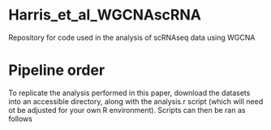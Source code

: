 # Harris_et_al_WGCNAscRNA
Repository for code used in the analysis of scRNAseq data using WGCNA


# Pipeline order
To replicate the analysis performed in this paper, download the datasets into an accessible directory, along with the analysis.r script (which will need ot be adjusted for your own R environment). Scripts can then be ran as follows
